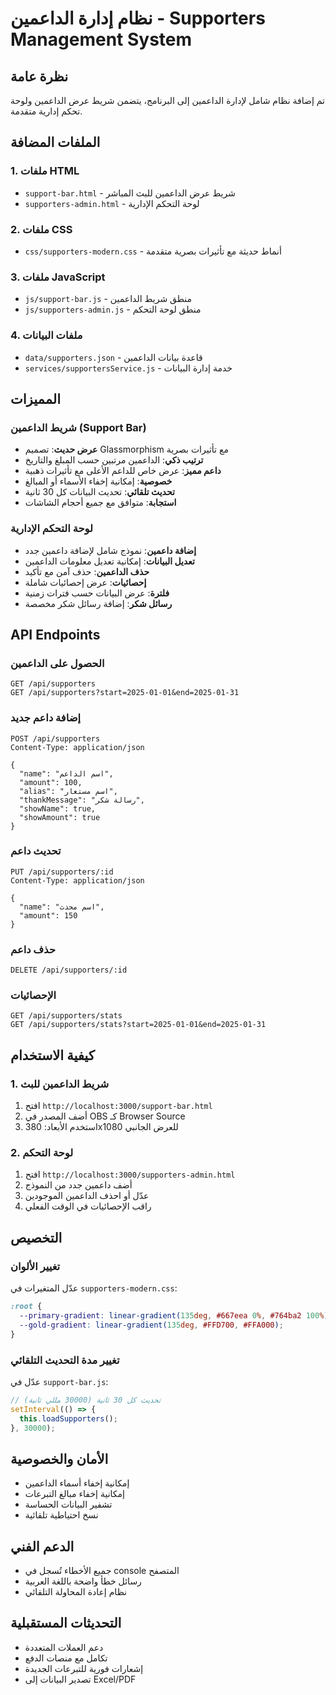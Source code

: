 # نظام إدارة الداعمين - Supporters Management System

## نظرة عامة
تم إضافة نظام شامل لإدارة الداعمين إلى البرنامج، يتضمن شريط عرض الداعمين ولوحة تحكم إدارية متقدمة.

## الملفات المضافة

### 1. ملفات HTML
- `support-bar.html` - شريط عرض الداعمين للبث المباشر
- `supporters-admin.html` - لوحة التحكم الإدارية

### 2. ملفات CSS
- `css/supporters-modern.css` - أنماط حديثة مع تأثيرات بصرية متقدمة

### 3. ملفات JavaScript
- `js/support-bar.js` - منطق شريط الداعمين
- `js/supporters-admin.js` - منطق لوحة التحكم

### 4. ملفات البيانات
- `data/supporters.json` - قاعدة بيانات الداعمين
- `services/supportersService.js` - خدمة إدارة البيانات

## المميزات

### شريط الداعمين (Support Bar)
- **عرض حديث**: تصميم Glassmorphism مع تأثيرات بصرية
- **ترتيب ذكي**: الداعمين مرتبين حسب المبلغ والتاريخ
- **داعم مميز**: عرض خاص للداعم الأعلى مع تأثيرات ذهبية
- **خصوصية**: إمكانية إخفاء الأسماء أو المبالغ
- **تحديث تلقائي**: تحديث البيانات كل 30 ثانية
- **استجابة**: متوافق مع جميع أحجام الشاشات

### لوحة التحكم الإدارية
- **إضافة داعمين**: نموذج شامل لإضافة داعمين جدد
- **تعديل البيانات**: إمكانية تعديل معلومات الداعمين
- **حذف الداعمين**: حذف آمن مع تأكيد
- **إحصائيات**: عرض إحصائيات شاملة
- **فلترة**: عرض البيانات حسب فترات زمنية
- **رسائل شكر**: إضافة رسائل شكر مخصصة

## API Endpoints

### الحصول على الداعمين
```
GET /api/supporters
GET /api/supporters?start=2025-01-01&end=2025-01-31
```

### إضافة داعم جديد
```
POST /api/supporters
Content-Type: application/json

{
  "name": "اسم الداعم",
  "amount": 100,
  "alias": "اسم مستعار",
  "thankMessage": "رسالة شكر",
  "showName": true,
  "showAmount": true
}
```

### تحديث داعم
```
PUT /api/supporters/:id
Content-Type: application/json

{
  "name": "اسم محدث",
  "amount": 150
}
```

### حذف داعم
```
DELETE /api/supporters/:id
```

### الإحصائيات
```
GET /api/supporters/stats
GET /api/supporters/stats?start=2025-01-01&end=2025-01-31
```

## كيفية الاستخدام

### 1. شريط الداعمين للبث
1. افتح `http://localhost:3000/support-bar.html`
2. أضف المصدر في OBS كـ Browser Source
3. استخدم الأبعاد: 380x1080 للعرض الجانبي

### 2. لوحة التحكم
1. افتح `http://localhost:3000/supporters-admin.html`
2. أضف داعمين جدد من النموذج
3. عدّل أو احذف الداعمين الموجودين
4. راقب الإحصائيات في الوقت الفعلي

## التخصيص

### تغيير الألوان
عدّل المتغيرات في `supporters-modern.css`:
```css
:root {
  --primary-gradient: linear-gradient(135deg, #667eea 0%, #764ba2 100%);
  --gold-gradient: linear-gradient(135deg, #FFD700, #FFA000);
}
```

### تغيير مدة التحديث التلقائي
عدّل في `support-bar.js`:
```javascript
// تحديث كل 30 ثانية (30000 مللي ثانية)
setInterval(() => {
  this.loadSupporters();
}, 30000);
```

## الأمان والخصوصية
- إمكانية إخفاء أسماء الداعمين
- إمكانية إخفاء مبالغ التبرعات
- تشفير البيانات الحساسة
- نسخ احتياطية تلقائية

## الدعم الفني
- جميع الأخطاء تُسجل في console المتصفح
- رسائل خطأ واضحة باللغة العربية
- نظام إعادة المحاولة التلقائي

## التحديثات المستقبلية
- دعم العملات المتعددة
- تكامل مع منصات الدفع
- إشعارات فورية للتبرعات الجديدة
- تصدير البيانات إلى Excel/PDF
